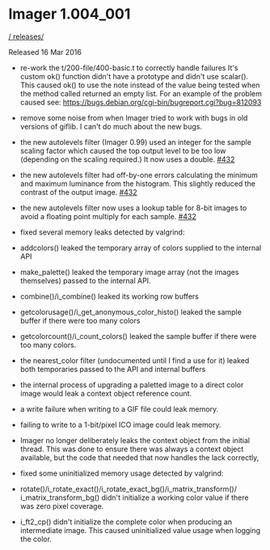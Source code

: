 # Imager 1.004_001

[ / ](..) [releases/](./)

Released 16 Mar 2016

- re-work the t/200-file/400-basic.t to correctly handle failures It's custom ok() function didn't have a prototype and didn't use scalar(). This caused ok() to use the note instead of the value being tested when the method called returned an empty list. For an example of the problem caused see: https://bugs.debian.org/cgi-bin/bugreport.cgi?bug=812093

- remove some noise from when Imager tried to work with bugs in old versions of giflib. I can't do much about the new bugs.

- the new autolevels filter (Imager 0.99) used an integer for the sample scaling factor which caused the top output level to be too low (depending on the scaling required.) It now uses a double. [#432](https://github.com/tonycoz/imager/issues/432)

- the new autolevels filter had off-by-one errors calculating the minimum and maximum luminance from the histogram. This slightly reduced the contrast of the output image. [#432](https://github.com/tonycoz/imager/issues/432)

- the new autolevels filter now uses a lookup table for 8-bit images to avoid a floating point multiply for each sample. [#432](https://github.com/tonycoz/imager/issues/432)

- fixed several memory leaks detected by valgrind:

- addcolors() leaked the temporary array of colors supplied to the internal API

- make_palette() leaked the temporary image array (not the images themselves) passed to the internal API.

- combine()/i_combine() leaked its working row buffers

- getcolorusage()/i_get_anonymous_color_histo() leaked the sample buffer if there were too many colors

- getcolorcount()/i_count_colors() leaked the sample buffer if there were too many colors.

- the nearest_color filter (undocumented until I find a use for it) leaked both temporaries passed to the API and internal buffers

- the internal process of upgrading a paletted image to a direct color image would leak a context object reference count.

- a write failure when writing to a GIF file could leak memory.

- failing to write to a 1-bit/pixel ICO image could leak memory.

- Imager no longer deliberately leaks the context object from the initial thread. This was done to ensure there was always a context object available, but the code that needed that now handles the lack correctly,

- fixed some uninitialized memory usage detected by valgrind:

- rotate()/i_rotate_exact()/i_rotate_exact_bg()/i_matrix_transform()/ i_matrix_transform_bg() didn't initialize a working color value if there was zero pixel coverage.

- i_ft2_cp() didn't initialize the complete color when producing an intermediate image. This caused uninitialized value usage when logging the color.